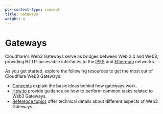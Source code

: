 ```yaml
---
pcx-content-type: concept
title: Gateways
weight: 4
---
```


# Gateways

Cloudflare's Web3 Gateways serve as bridges between Web 2.0 and Web3, providing HTTP-accessible interfaces to the [IPFS](/web3/gateways/concepts/ipfs/) and [Ethereum](/web3/gateways/concepts/ethereum/) networks.

As you get started, explore the following resources to get the most out of Cloudflare Web3 Gateways:

- [Concepts](/web3/gateways/concepts/) explain the basic ideas behind how gateways work.
- [How to](/web3/gateways/how-to/) provide guidance on how to perform common tasks related to Web3 Gateways.
- [Reference topics](/web3/gateways/reference/) offer technical details about different aspects of Web3 Gateways.